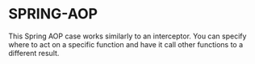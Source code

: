 # SPRING-AOP

This Spring AOP case works similarly to an interceptor.
You can specify where to act on a specific function and have it call other functions to a different result.
